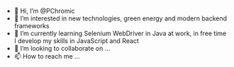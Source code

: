 - 👋 Hi, I’m @PChromic
- 👀 I’m interested in new technologies, green energy and modern backend frameworks
- 🌱 I’m currently learning Selenium WebDriver in Java at work, in free time I develop my skills in JavaScript and React
- 💞️ I’m looking to collaborate on ...
- 📫 How to reach me ...

<!---
PChromic/PChromic is a ✨ special ✨ repository because its `README.md` (this file) appears on your GitHub profile.
You can click the Preview link to take a look at your changes.
--->
